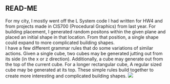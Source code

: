 ## READ-ME
For my city, I mostly went off the L System code I had written for HW4 and from projects made in CIS700 (Procedural Graphics) from last year.  For building placement, I generated random positons within the given plane and placed an initial shape in that location.  From that position, a single shape could expand to more complicated building shapes.  
I have a few different grammar rules that do some variations of similar actions.  Given a single cube, two cubes may be generated jutting out from its side (in the x or z direction).  Additionally, a cube may generate out from the top of the current cube.  For a longer rectangular cube, A regular sized cube may be generated at its top.  These simple rules build together to create more interesting and complicated building shapes.
![](citycap.PNG)
